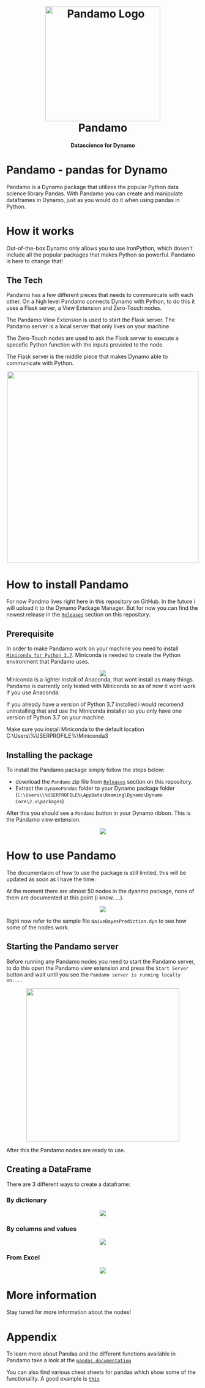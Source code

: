 
<h1 align="center">
 <img src="./Images/pandamo.png" alt="Pandamo Logo" width="300">
  <br>
  Pandamo
  <br>
</h1>

<h4 align="center">Datascience for Dynamo</h4>


# Pandamo - pandas for Dynamo
Pandamo is a Dynamo package that utilizes the popular Python data science library Pandas. With Pandamo you can create and manipulate dataframes in Dynamo, just as you would do it when using pandas in Python.

# How it works
Out-of-the-box Dynamo only allows you to use IronPython, which dosen't include all the popular packages that makes Python so powerful. Pandamo is here to change that!

## The Tech
Pandamo has a few different pieces that needs to communicate with each other. On a high level Pandamo connects Dynamo with Python, to do this it uses a Flask server, a View Extension and Zero-Touch nodes.

The Pandamo View Extension is used to start the Flask server. The Pandamo server is a local server that only lives on your machine.

The Zero-Touch nodes are used to ask the Flask server to execute a specefic Python function with the inputs provided to the node.

The Flask server is the middle piece that makes Dynamo able to communicate with Python.
<div align="center">
<img src="./Images/the_tech.png" width="500"/>
</div>

# How to install Pandamo
For now Pandmo lives right here in this repository on GitHub. In the future i will upload it to the Dynamo Package Manager. But for now you can find the newest release in the [`Releases`](https://github.com/SHKnudsen/Pandamo/releases) section on this repository.

## Prerequisite
In order to make Pandamo work on your machine you need to install [`Miniconda for Python 3.7`](https://docs.conda.io/en/latest/miniconda.html). Miniconda is needed to create the Python environment that Pandamo uses.
<div align="center"><img src="./Images/miniconda_install.png" /></div> 
Miniconda is a lighter install of Anaconda, that wont install as many things. Pandamo is currently only tested with Miniconda so as of now it wont work if you use Anaconda. 

If you already have a version of Python 3.7 installed i would recomend uninstalling that and use the Miniconda installer so you only have one version of Python 3.7 on your machine. 

Make sure you install Miniconda to the default location C:\Users\\%USERPROFILE%\Miniconda3

## Installing the package
To install the Pandamo package simply follow the steps below:
- download the `Pandamo` zip file from [`Releases`](https://github.com/SHKnudsen/Pandamo/releases) section on this repository.
- Extract the `DynamoPandas` folder to your Dynamo package folder (`C:\Users\\%USERPROFILE%\AppData\Roaming\Dynamo\Dynamo Core\2.x\packages`)

After this you should see a `Pandamo` button in your Dynamo ribbon. This is the Pandamo view extension.
<div align="center"><img src="./Images/dynamo_ribbon.png" /></div> 

# How to use Pandamo
The documentaion of how to use the package is still limited, this will be updated as soon as i have the time.

At the moment there are almost 50 nodes in the dyanmo package, none of them are documented at this point (i know.....).
<div align="center"><img src="./Images/all_nodes.png" /></div> 

Right now refer to the sample file `NaiveBayesPrediction.dyn` to see how some of the nodes work.

## Starting the Pandamo server
Before running any Pandamo nodes you need to start the Pandamo server, to do this open the Pandamo view extension and press the `Start Server` button and wait until you see the `Pandamo server is running locally on....`
<div align="center"><img src="./Images/start_pandamo_server.png" width="400"/></div> 

After this the Pandamo nodes are ready to use.

## Creating a DataFrame
There are 3 different ways to create a dataframe:

### By dictionary
<div align="center"><img src="./Images/dataframe_by_dictionary.png" /></div> 

### By columns and values
<div align="center"><img src="./Images/dataframe_by_columns_values.png" /></div> 

### From Excel
<div align="center"><img src="./Images/dataframe_from_excel.png" /></div> 

# More information
Stay tuned for more information about the nodes!

# Appendix
To learn more about Pandas and the different functions available in Pandamo take a look at the [`pandas documentation`](https://pandas.pydata.org/pandas-docs/stable/)

You can also find various cheat sheets for pandas which show some of the functionality. A good example is [`this`](https://github.com/pandas-dev/pandas/blob/master/doc/cheatsheet/Pandas_Cheat_Sheet.pdf)


